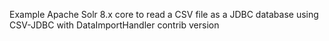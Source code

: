 Example Apache Solr 8.x core to read a CSV file as a JDBC database using CSV-JDBC with DataImportHandler contrib version
